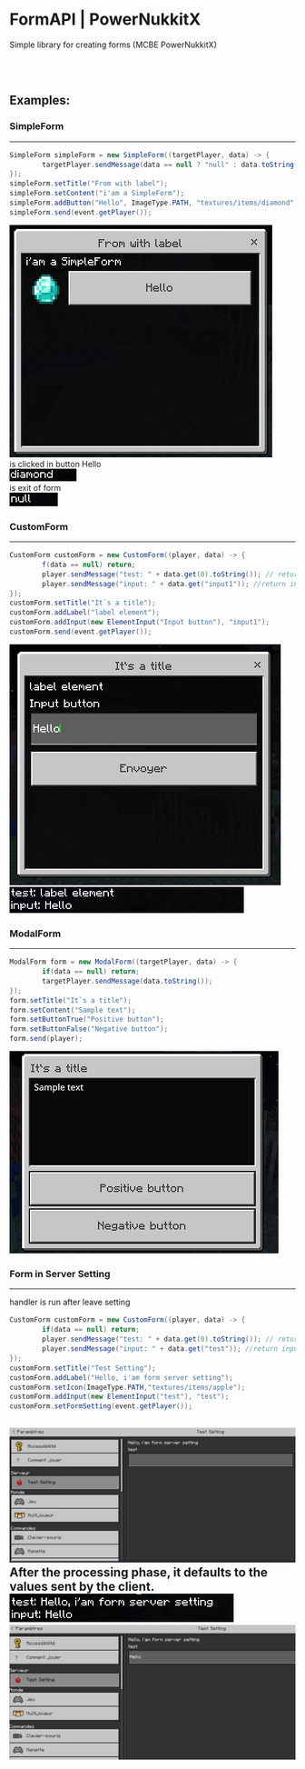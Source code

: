 # FormAPI | PowerNukkitX

Simple library for creating forms (MCBE PowerNukkitX)

<br/><br/>
## Examples:

### SimpleForm

-----------------------------------

```java
SimpleForm simpleForm = new SimpleForm((targetPlayer, data) -> {
        targetPlayer.sendMessage(data == null ? "null" : data.toString()); // return "diamond" if click in button Hello because has label "diamond" else null for exit form
});
simpleForm.setTitle("From with label");
simpleForm.setContent("i'am a SimpleForm");
simpleForm.addButton("Hello", ImageType.PATH, "textures/items/diamond", "diamond");
simpleForm.send(event.getPlayer());
```
![image SimpleForm UI](./image/SimpleFormUI.png)
<br/>
is clicked in button Hello
<br/>
![image SimpleForm Handler](./image/SimpleFormHandlerClick.png)
<br/>
is exit of form
<br/>
![img_1.png](./image/ExitHandlerSimpleForm.png)
### CustomForm

-----------------------------------

```java
CustomForm customForm = new CustomForm((player, data) -> {
        f(data == null) return;
        player.sendMessage("test: " + data.get(0).toString()); // return label element
        player.sendMessage("input: " + data.get("input1")); //return input send by client
});
customForm.setTitle("It`s a title");
customForm.addLabel("label element");
customForm.addInput(new ElementInput("Input button"), "input1");
customForm.send(event.getPlayer());
```         
![image Custom Form UI](./image/CustomFormUI.png)
![image Custom Form Handler](./image/CustomFormHandlerMessage.png)
### ModalForm

-----------------------------------
```java
ModalForm form = new ModalForm((targetPlayer, data) -> {
        if(data == null) return;
        targetPlayer.sendMessage(data.toString());
});
form.setTitle("It`s a title");
form.setContent("Sample text");
form.setButtonTrue("Positive button");
form.setButtonFalse("Negative button");
form.send(player);
```
![ModelForm UI](./image/ModelFormUI.png)
### Form in Server Setting

-----------------------------------
handler is run after leave setting
```java
CustomForm customForm = new CustomForm((player, data) -> {
        if(data == null) return;
        player.sendMessage("test: " + data.get(0).toString()); // return Hello, i'am form server setting
        player.sendMessage("input: " + data.get("test")); //return input send by client
});
customForm.setTitle("Test Setting");
customForm.addLabel("Hello, i'am form server setting");
customForm.setIcon(ImageType.PATH,"textures/items/apple");
customForm.addInput(new ElementInput("test"), "test");
customForm.setFormSetting(event.getPlayer());
```
![ServerForm UI](./image/ServerFormUI.png)
<br/>
After the processing phase, it defaults to the values sent by the client.
<br/>
![ServerFormHandlerMessage.png](./image/ServerFormHandlerMessage.png)
![ServerForm2.png](./image/ServerForm2.png)
-----------------------------------
